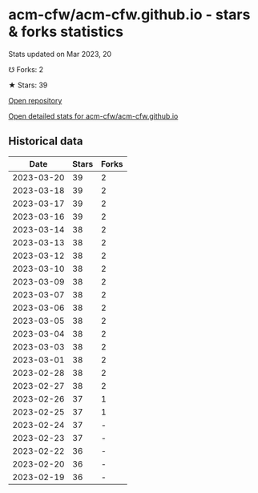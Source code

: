 # acm-cfw/acm-cfw.github.io - stars & forks statistics

Stats updated on Mar 2023, 20

☋ Forks: 2

★ Stars: 39

[Open repository](https://github.com/acm-cfw/acm-cfw.github.io)

[Open detailed stats for acm-cfw/acm-cfw.github.io](https://reviewgithub.com/rep/acm-cfw/acm-cfw.github.io)

## Historical data
| Date | Stars | Forks |
|------|-------|-------|
| 2023-03-20 | 39 | 2 | 
| 2023-03-18 | 39 | 2 | 
| 2023-03-17 | 39 | 2 | 
| 2023-03-16 | 39 | 2 | 
| 2023-03-14 | 38 | 2 | 
| 2023-03-13 | 38 | 2 | 
| 2023-03-12 | 38 | 2 | 
| 2023-03-10 | 38 | 2 | 
| 2023-03-09 | 38 | 2 | 
| 2023-03-07 | 38 | 2 | 
| 2023-03-06 | 38 | 2 | 
| 2023-03-05 | 38 | 2 | 
| 2023-03-04 | 38 | 2 | 
| 2023-03-03 | 38 | 2 | 
| 2023-03-01 | 38 | 2 | 
| 2023-02-28 | 38 | 2 | 
| 2023-02-27 | 38 | 2 | 
| 2023-02-26 | 37 | 1 | 
| 2023-02-25 | 37 | 1 | 
| 2023-02-24 | 37 | - | 
| 2023-02-23 | 37 | - | 
| 2023-02-22 | 36 | - | 
| 2023-02-20 | 36 | - | 
| 2023-02-19 | 36 | - | 

